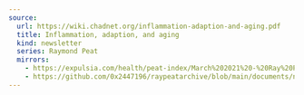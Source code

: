 ```yaml
---
source:
  url: https://wiki.chadnet.org/inflammation-adaption-and-aging.pdf
  title: Inflammation, adaption, and aging
  kind: newsletter
  series: Raymond Peat
  mirrors:
    - https://expulsia.com/health/peat-index/March%202021%20-%20Ray%20Peat's%20Newsletter.pdf
    - https://github.com/0x2447196/raypeatarchive/blob/main/documents/newsletters/inflammation-adaption-and-aging.txt
---
```

